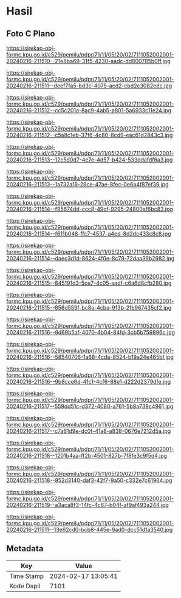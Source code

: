 # Hasil

## Foto C Plano

https://sirekap-obj-formc.kpu.go.id/c529/pemilu/pdpr/71/11/05/20/02/7111052002001-20240216-211510--21e8ba69-31f5-4230-aadc-dd800785b0ff.jpg

https://sirekap-obj-formc.kpu.go.id/c529/pemilu/pdpr/71/11/05/20/02/7111052002001-20240216-211511--deef7fa5-bd3c-4075-acd2-cbd2c3082edc.jpg

https://sirekap-obj-formc.kpu.go.id/c529/pemilu/pdpr/71/11/05/20/02/7111052002001-20240216-211512--cc5c201a-8ac9-4ab5-a801-5a6933c11e24.jpg

https://sirekap-obj-formc.kpu.go.id/c529/pemilu/pdpr/71/11/05/20/02/7111052002001-20240216-211512--c5a8c1eb-37f6-4c80-8cd9-eac61d2843c3.jpg

https://sirekap-obj-formc.kpu.go.id/c529/pemilu/pdpr/71/11/05/20/02/7111052002001-20240216-211513--12c5d0d7-4e7e-4d57-b424-533ddafdf6a3.jpg

https://sirekap-obj-formc.kpu.go.id/c529/pemilu/pdpr/71/11/05/20/02/7111052002001-20240216-211513--1a732a18-29ce-47ae-8fec-0e6a4f87ef39.jpg

https://sirekap-obj-formc.kpu.go.id/c529/pemilu/pdpr/71/11/05/20/02/7111052002001-20240216-211514--f95674dd-ccc8-49cf-9295-24800af6bc83.jpg

https://sirekap-obj-formc.kpu.go.id/c529/pemilu/pdpr/71/11/05/20/02/7111052002001-20240216-211514--f611b048-ffc7-4537-a4ed-8d2dc433c8c8.jpg

https://sirekap-obj-formc.kpu.go.id/c529/pemilu/pdpr/71/11/05/20/02/7111052002001-20240216-211514--daec3d1d-8624-4f0e-8c79-72daa39b2982.jpg

https://sirekap-obj-formc.kpu.go.id/c529/pemilu/pdpr/71/11/05/20/02/7111052002001-20240216-211515--845191d3-5ce7-4c05-aadf-c6a6d8cfb280.jpg

https://sirekap-obj-formc.kpu.go.id/c529/pemilu/pdpr/71/11/05/20/02/7111052002001-20240216-211515--856d559f-bc8a-4cba-913b-2fb967435cf2.jpg

https://sirekap-obj-formc.kpu.go.id/c529/pemilu/pdpr/71/11/05/20/02/7111052002001-20240216-211516--9d69b5af-4070-4b04-84fd-3cb5b759896c.jpg

https://sirekap-obj-formc.kpu.go.id/c529/pemilu/pdpr/71/11/05/20/02/7111052002001-20240216-211516--58540706-1a68-4cde-8524-b19a24e465bf.jpg

https://sirekap-obj-formc.kpu.go.id/c529/pemilu/pdpr/71/11/05/20/02/7111052002001-20240216-211516--9b8cce6d-41c1-4cf6-88e1-d222d2379dfe.jpg

https://sirekap-obj-formc.kpu.go.id/c529/pemilu/pdpr/71/11/05/20/02/7111052002001-20240216-211517--559dd51c-d372-4080-a761-5b8a739c4961.jpg

https://sirekap-obj-formc.kpu.go.id/c529/pemilu/pdpr/71/11/05/20/02/7111052002001-20240216-211517--c7a61d9e-dc0f-41a8-a838-0676e7212d5a.jpg

https://sirekap-obj-formc.kpu.go.id/c529/pemilu/pdpr/71/11/05/20/02/7111052002001-20240216-211518--1201b4aa-ff2b-4501-827b-7f8fe3c9f5d4.jpg

https://sirekap-obj-formc.kpu.go.id/c529/pemilu/pdpr/71/11/05/20/02/7111052002001-20240216-211518--852d3140-daf3-42f7-9a50-c332e7c61964.jpg

https://sirekap-obj-formc.kpu.go.id/c529/pemilu/pdpr/71/11/05/20/02/7111052002001-20240216-211519--a3aca8f3-14fc-4c67-b04f-af9af493a244.jpg

https://sirekap-obj-formc.kpu.go.id/c529/pemilu/pdpr/71/11/05/20/02/7111052002001-20240216-211511--13e62cd0-bcb8-445e-9ad0-dcc51d1a3540.jpg


## Metadata

| Key        | Value               |
| ---------- | ------------------- |
| Time Stamp | 2024-02-17 13:05:41 |
| Kode Dapil | 7101                |



